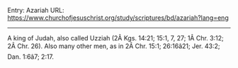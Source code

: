 Entry: Azariah
URL: https://www.churchofjesuschrist.org/study/scriptures/bd/azariah?lang=eng

---

A king of Judah, also called Uzziah (2Â Kgs. 14:21; 15:1, 7, 27; 1Â Chr. 3:12; 2Â Chr. 26). Also many other men, as in 2Â Chr. 15:1; 26:16â21; Jer. 43:2; Dan. 1:6â7; 2:17.
